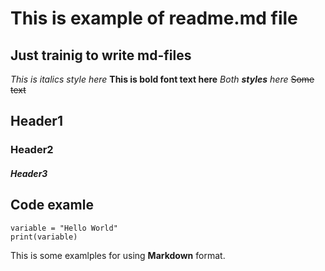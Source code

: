 # This is example of readme.md file


## Just trainig to write md-files
_This is italics style here_
**This is bold font text here**
_Both **styles** here_
~~Some text~~


## Header1
### Header2
##### Header3


## Code examle
```pythoh
variable = "Hello World"
print(variable)
```

This is some examlples for using **Markdown** format.
